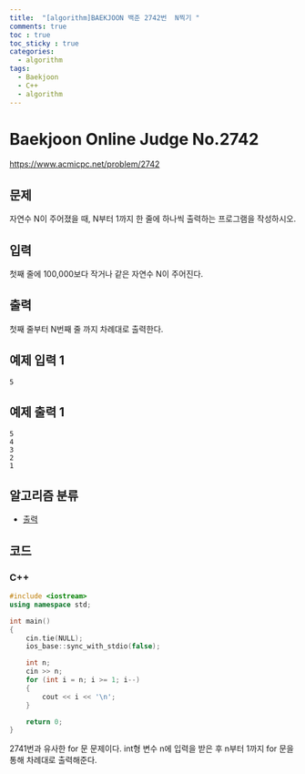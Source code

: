 ```yaml
---
title:  "[algorithm]BAEKJOON 백준 2742번  N찍기 "
comments: true
toc : true
toc_sticky : true
categories:
  - algorithm
tags:
  - Baekjoon
  - C++
  - algorithm
---
```


# Baekjoon Online Judge No.2742

<https://www.acmicpc.net/problem/2742>

## 문제

자연수 N이 주어졌을 때, N부터 1까지 한 줄에 하나씩 출력하는 프로그램을 작성하시오.

## 입력

첫째 줄에 100,000보다 작거나 같은 자연수 N이 주어진다.

## 출력

첫째 줄부터 N번째 줄 까지 차례대로 출력한다.

## 예제 입력 1 

```
5
```

## 예제 출력 1 

```
5
4
3
2
1
```

## 알고리즘 분류

- [출력](https://www.acmicpc.net/problem/tag/출력)

## 코드

### C++

```c++
#include <iostream>
using namespace std;

int main()
{
	cin.tie(NULL);
	ios_base::sync_with_stdio(false);

	int n;
	cin >> n;
	for (int i = n; i >= 1; i--)
	{
		cout << i << '\n';
	}

	return 0;
}
```

 2741번과 유사한 for 문 문제이다. int형 변수 n에 입력을 받은 후 n부터 1까지 for 문을 통해 차례대로 출력해준다.